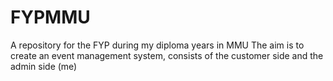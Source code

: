 # FYPMMU
A repository for the FYP during my diploma years in MMU
The aim is to create an event management system, consists of the customer side and the admin side (me)
